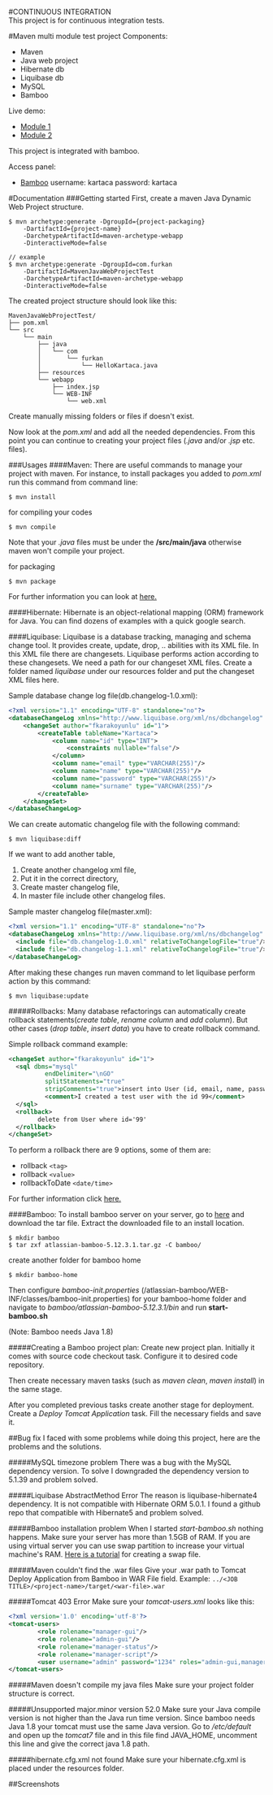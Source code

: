 #CONTINUOUS INTEGRATION     
This project is for continuous integration tests.

#Maven multi module test project
Components:
* Maven
* Java web project
* Hibernate db
* Liquibase db
* MySQL
* Bamboo

Live demo:
* [Module 1](http://188.166.23.135:8080/module1/)
* [Module 2](http://188.166.23.135:8080/module2/)

This project is integrated with bamboo.

Access panel:
* [Bamboo](http://188.166.23.135:8085)
username: kartaca password: kartaca

#Documentation
###Getting started
First, create a maven Java Dynamic Web Project structure.
```
$ mvn archetype:generate -DgroupId={project-packaging}
  	-DartifactId={project-name}
  	-DarchetypeArtifactId=maven-archetype-webapp
  	-DinteractiveMode=false

// example
$ mvn archetype:generate -DgroupId=com.furkan
    -DartifactId=MavenJavaWebProjectTest
    -DarchetypeArtifactId=maven-archetype-webapp
    -DinteractiveMode=false
```
The created project structure should look like this:
```
MavenJavaWebProjectTest/
├── pom.xml
└── src
    └── main
        ├── java
        │   └── com
        │       └── furkan
        │           └── HelloKartaca.java
        ├── resources
        └── webapp
            ├── index.jsp
            └── WEB-INF
                └── web.xml

```
Create manually missing folders or files if doesn't exist.

Now look at the *pom.xml* and add all the needed dependencies. From this point you can continue to creating your project files (*.java* and/or *.jsp* etc. files).

###Usages
####Maven:
There are useful commands to manage your project with maven. For instance, to install packages you added to *pom.xml* run this command from command line:
```
$ mvn install
```
for compiling your codes
```
$ mvn compile
```
Note that your *.java* files must be under the **/src/main/java** otherwise maven won't compile your project.

for packaging
```
$ mvn package
```
For further information you can look at [here.](https://maven.apache.org/guides/introduction/introduction-to-the-lifecycle.html)

####Hibernate:
Hibernate is an object-relational mapping (ORM) framework for Java. You can find dozens of examples with a quick google search.

####Liquibase:
Liquibase is a database tracking, managing and schema change tool. It provides create, update, drop, .. abilities with its XML file. In this XML file there are changesets. Liquibase performs action according to these changesets. We need a path for our changeset XML files. Create a folder named *liquibase* under our resources folder and put the changeset XML files here.

Sample database change log file(db.changelog-1.0.xml):
```xml
<?xml version="1.1" encoding="UTF-8" standalone="no"?>
<databaseChangeLog xmlns="http://www.liquibase.org/xml/ns/dbchangelog" xmlns:ext="http://www.liquibase.org/xml/ns/dbchangelog-ext" xmlns:xsi="http://www.w3.org/2001/XMLSchema-instance" xsi:schemaLocation="http://www.liquibase.org/xml/ns/dbchangelog http://www.liquibase.org/xml/ns/dbchangelog/dbchangelog-3.5.xsd http://www.liquibase.org/xml/ns/dbchangelog-ext http://www.liquibase.org/xml/ns/dbchangelog/dbchangelog-ext.xsd">
    <changeSet author="fkarakoyunlu" id="1">
        <createTable tableName="Kartaca">
            <column name="id" type="INT">
                <constraints nullable="false"/>
            </column>
            <column name="email" type="VARCHAR(255)"/>
            <column name="name" type="VARCHAR(255)"/>
            <column name="password" type="VARCHAR(255)"/>
            <column name="surname" type="VARCHAR(255)"/>
        </createTable>
    </changeSet>
</databaseChangeLog>
```

We can create automatic changelog file with the following command:
```
$ mvn liquibase:diff
```

If we want to add another table,
  1. Create another changelog xml file,
  2. Put it in the correct directory,
  3. Create master changelog file,
  4. In master file include other changelog files.

Sample master changelog file(master.xml):
```xml
<?xml version="1.1" encoding="UTF-8" standalone="no"?>
<databaseChangeLog xmlns="http://www.liquibase.org/xml/ns/dbchangelog" xmlns:ext="http://www.liquibase.org/xml/ns/dbchangelog-ext" xmlns:xsi="http://www.w3.org/2001/XMLSchema-instance" xsi:schemaLocation="http://www.liquibase.org/xml/ns/dbchangelog http://www.liquibase.org/xml/ns/dbchangelog/dbchangelog-3.5.xsd http://www.liquibase.org/xml/ns/dbchangelog-ext http://www.liquibase.org/xml/ns/dbchangelog/dbchangelog-ext.xsd">
  <include file="db.changelog-1.0.xml" relativeToChangelogFile="true"/>
  <include file="db.changelog-1.1.xml" relativeToChangelogFile="true"/>
</databaseChangeLog>
```

After making these changes run maven command to let liquibase perform action by this command:
```
$ mvn liquibase:update
```
#####Rollbacks:
Many database refactorings can automatically create rollback statements(*create table*, *rename column* and *add column*). But other cases (*drop table*, *insert data*) you have to create rollback command.

Simple rollback command example:
```xml
<changeSet author="fkarakoyunlu" id="1">
  <sql dbms="mysql"
          endDelimiter="\nGO"
          splitStatements="true"
          stripComments="true">insert into User (id, email, name, password, surname) values ('99', 'test@t.com', 'furkan', 'password', 'karakoyunlu')
          <comment>I created a test user with the id 99</comment>
  </sql>
  <rollback>
        delete from User where id='99'
  </rollback>
</changeSet>
```
To perform a rollback there are 9 options, some of them are:
  * rollback `<tag>`
  * rollback `<value>`
  * rollbackToDate `<date/time>`

For further information click [here.](http://www.liquibase.org/documentation/command_line.html)


####Bamboo:
To install bamboo server on your server, go to [here](https://www.atlassian.com/software/bamboo/download) and download the tar file. Extract the downloaded file to an install location.
```
$ mkdir bamboo
$ tar zxf atlassian-bamboo-5.12.3.1.tar.gz -C bamboo/
```
create another folder for bamboo home
```
$ mkdir bamboo-home
```
Then configure *bamboo-init.properties* (/atlassian-bamboo/WEB-INF/classes/bamboo-init.properties) for your bamboo-home folder and navigate to *bamboo/atlassian-bamboo-5.12.3.1/bin* and run **start-bamboo.sh**

(Note: Bamboo needs Java 1.8)

#####Creating a Bamboo project plan:
Create new project plan. Initially it comes with source code checkout task. Configure it to desired code repository.

Then create necessary maven tasks (such as *maven clean*, *maven install*) in the same stage.

After you completed previous tasks create another stage for deployment. Create a *Deploy Tomcat Application* task. Fill the necessary fields and save it.


##Bug fix
I faced with some problems while doing this project, here are the problems and the solutions.

#####MySQL timezone problem
There was a bug with the MySQL dependency version. To solve I downgraded the dependency version to 5.1.39 and problem solved.

#####Liquibase AbstractMethod Error
The reason is liquibase-hibernate4 dependency. It is not compatible with Hibernate ORM 5.0.1. I found a github repo that compatible with Hibernate5 and problem solved.

#####Bamboo installation problem
When I started *start-bamboo.sh* nothing happens. Make sure your server has more than 1.5GB of RAM. If you are using virtual server you can use swap partition to increase your virtual machine's RAM. [Here is a tutorial](https://www.digitalocean.com/community/tutorials/how-to-add-swap-on-ubuntu-14-04) for creating a swap file.

#####Maven couldn't find the .war files
Give your .war path to Tomcat Deploy Application from Bamboo in WAR File field. Example: `../<JOB TITLE>/<project-name>/target/<war-file>.war`

#####Tomcat 403 Error
Make sure your *tomcat-users.xml* looks like this:
```xml
<?xml version='1.0' encoding='utf-8'?>
<tomcat-users>
        <role rolename="manager-gui"/>
        <role rolename="admin-gui"/>
        <role rolename="manager-status"/>
        <role rolename="manager-script"/>
        <user username="admin" password="1234" roles="admin-gui,manager-gui,manager-status,manager-script"/>
</tomcat-users>
```

#####Maven doesn't compile my java files
Make sure your project folder structure is correct.

#####Unsupported major.minor version 52.0
Make sure your Java compile version is not higher than the Java run time version. Since bamboo needs Java 1.8 your tomcat must use the same Java version. Go to */etc/default* and open up the *tomcat7* file and in this file find JAVA_HOME, uncomment this line and give the correct java 1.8 path.

#####hibernate.cfg.xml not found
Make sure your hibernate.cfg.xml is placed under the resources folder.

##Screenshots

